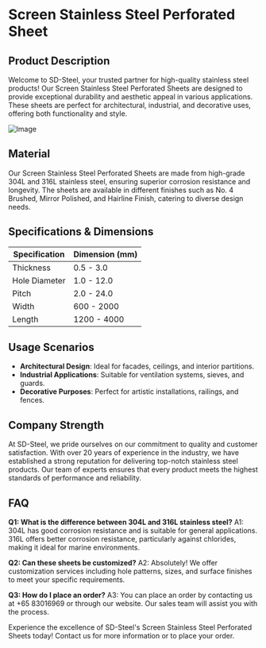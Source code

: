 # Screen Stainless Steel Perforated Sheet

## Product Description
Welcome to SD-Steel, your trusted partner for high-quality stainless steel products! Our Screen Stainless Steel Perforated Sheets are designed to provide exceptional durability and aesthetic appeal in various applications. These sheets are perfect for architectural, industrial, and decorative uses, offering both functionality and style.

![Image](https://github.com/user-attachments/assets/2567258e-e124-4816-932d-1809bd27ef0b)

## Material
Our Screen Stainless Steel Perforated Sheets are made from high-grade 304L and 316L stainless steel, ensuring superior corrosion resistance and longevity. The sheets are available in different finishes such as No. 4 Brushed, Mirror Polished, and Hairline Finish, catering to diverse design needs.

## Specifications & Dimensions
| Specification | Dimension (mm) |
|---------------|----------------|
| Thickness     | 0.5 - 3.0      |
| Hole Diameter | 1.0 - 12.0     |
| Pitch         | 2.0 - 24.0     |
| Width         | 600 - 2000     |
| Length        | 1200 - 4000    |

## Usage Scenarios
- **Architectural Design**: Ideal for facades, ceilings, and interior partitions.
- **Industrial Applications**: Suitable for ventilation systems, sieves, and guards.
- **Decorative Purposes**: Perfect for artistic installations, railings, and fences.

## Company Strength
At SD-Steel, we pride ourselves on our commitment to quality and customer satisfaction. With over 20 years of experience in the industry, we have established a strong reputation for delivering top-notch stainless steel products. Our team of experts ensures that every product meets the highest standards of performance and reliability.

## FAQ
**Q1: What is the difference between 304L and 316L stainless steel?**
A1: 304L has good corrosion resistance and is suitable for general applications. 316L offers better corrosion resistance, particularly against chlorides, making it ideal for marine environments.

**Q2: Can these sheets be customized?**
A2: Absolutely! We offer customization services including hole patterns, sizes, and surface finishes to meet your specific requirements.

**Q3: How do I place an order?**
A3: You can place an order by contacting us at +65 83016969 or through our website. Our sales team will assist you with the process.

Experience the excellence of SD-Steel's Screen Stainless Steel Perforated Sheets today! Contact us for more information or to place your order.